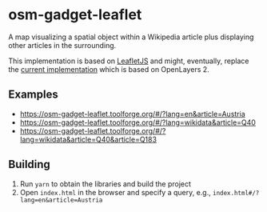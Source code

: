 # osm-gadget-leaflet

A map visualizing a spatial object within a Wikipedia article plus displaying other articles in the surrounding.

This implementation is based on [LeafletJS](https://leafletjs.com/) and might, eventually, replace the [current implementation](https://de.wikipedia.org/wiki/Wikipedia:WikiProjekt_Georeferenzierung/Anwendungen/OpenStreetMap/en) which is based on OpenLayers 2.

## Examples

- https://osm-gadget-leaflet.toolforge.org/#/?lang=en&article=Austria
- https://osm-gadget-leaflet.toolforge.org/#/?lang=wikidata&article=Q40
- https://osm-gadget-leaflet.toolforge.org/#/?lang=wikidata&article=Q40&article=Q183

## Building

1. Run `yarn` to obtain the libraries and build the project
2. Open `index.html` in the browser and specify a query, e.g., `index.html#/?lang=en&article=Austria`
